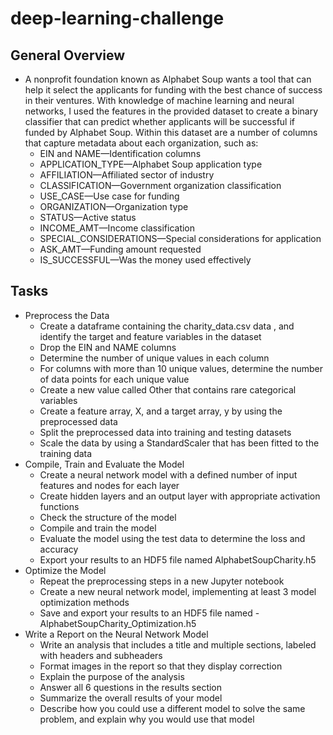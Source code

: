 # deep-learning-challenge
## General Overview
- A nonprofit foundation known as Alphabet Soup wants a tool that can help it select the applicants for funding with the best chance of success in their ventures. With knowledge of machine learning and neural networks, I used the features in the provided dataset to create a binary classifier that can predict whether applicants will be successful if funded by Alphabet Soup. Within this dataset are a number of columns that capture metadata about each organization, such as:
    - EIN and NAME—Identification columns 
    - APPLICATION_TYPE—Alphabet Soup application type
    - AFFILIATION—Affiliated sector of industry
    - CLASSIFICATION—Government organization classification
    - USE_CASE—Use case for funding
    - ORGANIZATION—Organization type
    - STATUS—Active status
    - INCOME_AMT—Income classification
    - SPECIAL_CONSIDERATIONS—Special considerations for application
    - ASK_AMT—Funding amount requested
    - IS_SUCCESSFUL—Was the money used effectively
## Tasks
- Preprocess the Data
    - Create a dataframe containing the charity_data.csv data , and identify the target and feature variables in the dataset
    - Drop the EIN and NAME columns
    - Determine the number of unique values in each column
    - For columns with more than 10 unique values, determine the number of data points for each unique value
    - Create a new value called Other that contains rare categorical variables
    - Create a feature array, X, and a target array, y by using the preprocessed data
    - Split the preprocessed data into training and testing datasets
    - Scale the data by using a StandardScaler that has been fitted to the training data 
- Compile, Train and Evaluate the Model
    - Create a neural network model with a defined number of input features and nodes for each layer 
    - Create hidden layers and an output layer with appropriate activation functions 
    - Check the structure of the model 
    - Compile and train the model 
    - Evaluate the model using the test data to determine the loss and accuracy 
    - Export your results to an HDF5 file named AlphabetSoupCharity.h5
- Optimize the Model 
    - Repeat the preprocessing steps in a new Jupyter notebook 
    - Create a new neural network model, implementing at least 3 model optimization methods 
    - Save and export your results to an HDF5 file named  - AlphabetSoupCharity_Optimization.h5 
- Write a Report on the Neural Network Model
    - Write an analysis that includes a title and multiple sections, labeled with headers and subheaders 
    - Format images in the report so that they display correction 
    - Explain the purpose of the analysis 
    - Answer all 6 questions in the results section
    - Summarize the overall results of your model
    - Describe how you could use a different model to solve the same problem, and explain why you would use that model 
